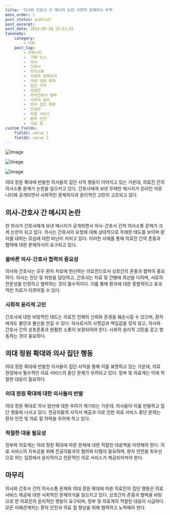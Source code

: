 ```yaml
---
title: '의사와 간호사 간 메시지 논란 사회적 문제의식 부족'
menu_order: 1
post_status: publish
post_excerpt: 
post_date: 2024-02-20 22:51:52
taxonomy:
    category:
        - 사회
    post_tag:
        - 커뮤니티
        -  가짜 뉴스
        -  의사
        -  간호사
        -  의사소통
        -  사회적 문제의식
        -  의대 정원 확대
        -  집단 사직
        -  의료진
        -  의사간호사 협력
        -  사회적 윤리
        -  의사 집단 행동
        -  전공의
        -  의료 서비스
        -  환자 안전
        -  의료 질
custom_fields:
    field1: value 1
    field2: value 2
---
```


![Image](https://imgnews.pstatic.net/image/277/2024/02/19/0005381602_001_20240220055601378.jpg?type=w647)

![Image](https://imgnews.pstatic.net/image/277/2024/02/19/0005381602_002_20240220055601431.png?type=w647)

![Image](https://imgnews.pstatic.net/image/277/2024/02/19/0005381602_003_20240220055601468.jpg?type=w647)

의대 정원 확대에 반발한 의사들의 집단 사직 행동이 이어지고 있는 가운데, 의료진 간의 의사소통 문제가 논란을 일으키고 있다. 간호사에게 보낸 무례한 메시지가 온라인 커뮤니티에 공개되면서 사회적인 문제의식과 윤리적인 고민이 고조되고 있다.
## 의사-간호사 간 메시지 논란
한 의사가 간호사에게 보낸 메시지가 공개되면서 의사-간호사 간의 의사소통 문제가 크게 논란이 되고 있다. 의사는 간호사의 요청에 대해 상대적으로 무례한 태도를 보이며 환자를 대하는 모습에 대한 비난이 커지고 있다. 이러한 사례를 통해 의료진 간의 존중과 협력에 대한 문제의식이 요구되고 있다.
### 올바른 의사-간호사 협력의 중요성
의사와 간호사는 모두 환자 치료에 헌신하는 의료진으로서 상호간의 존중과 협력이 중요하다. 의사는 진단 및 처방을 담당하고, 간호사는 치료 및 간병에 최선을 다하며, 서로의 전문성을 인정하고 협력하는 것이 필수적이다. 이를 통해 환자에 대한 종합적이고 효과적인 치료가 이루어질 수 있다.
### 사회적 윤리적 고민
간호사에 대한 비방적인 태도는 의료진 전체의 신뢰와 존경을 훼손시킬 수 있으며, 환자에게도 불안과 불신을 안길 수 있다. 의사로서의 사명감과 책임감을 잊지 않고, 의사와 간호사 간의 상호존중과 원활한 소통이 보장되어야 한다. 사회적 윤리적 고민을 갖고 행동하는 것이 중요하다.
## 의대 정원 확대와 의사 집단 행동
의대 정원 확대에 반발한 의사들이 집단 사직을 통해 이를 표명하고 있는 가운데, 의료 현장에서 필수적인 의료 서비스의 중단 문제가 우려되고 있다. 정부 및 의료계는 이에 적절한 대응이 필요하다.
### 의대 정원 확대에 대한 의사들의 반발
의대 정원 확대로 의사 양산에 대한 우려가 제기되는 가운데, 의사들이 이를 반발하고 집단 행동에 나서고 있다. 전공의들의 사직서 제출과 이로 인한 의료 서비스 중단 문제는 환자 안전 및 의료 질 하락을 우려케 하고 있다. 
### 적절한 대응 필요성
정부와 의료계는 의대 정원 확대에 따른 문제에 대한 적절한 대응책을 마련해야 한다. 의료 서비스의 지속성을 위해 전공의들과의 협의와 타협이 필요하며, 환자 안전을 최우선으로 하는 입장에서 윤리적이고 전문적인 의료 서비스가 제공되어져야 한다.
## 마무리
의사와 간호사 간의 의사소통 문제와 의대 정원 확대에 따른 의료진의 집단 행동은 의료 서비스 제공에 대한 사회적인 문제의식을 일으키고 있다. 상호간의 존중과 협력을 바탕으로 한 의료진의 윤리적인 행동이 요구되며, 정부 및 의료계의 적절한 대응이 시급하다. 모든 이해관계자는 환자 안전과 의료 질 향상을 위해 협력하고 노력해야 한다.
